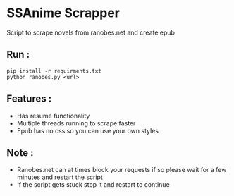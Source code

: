 # SSAnime Scrapper

 Script to scrape novels from ranobes.net and create epub

## Run :
```
pip install -r requirments.txt
python ranobes.py <url>
```
## Features :
* Has resume functionality
* Multiple threads running to scrape faster
* Epub has no css so you can use your own styles

## Note : 
* Ranobes.net can at times block your requests if so please wait for a few minutes and restart the script
* If the script gets stuck stop it and restart to continue
